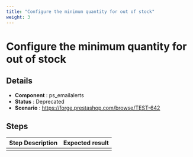 ```yaml
---
title: "Configure the minimum quantity for out of stock"
weight: 3
---
```


# Configure the minimum quantity for out of stock
## Details
* **Component** : ps_emailalerts
* **Status** : Deprecated
* **Scenario** : https://forge.prestashop.com/browse/TEST-642

## Steps
| Step Description | Expected result |
| ----- | ----- |
|  |  |